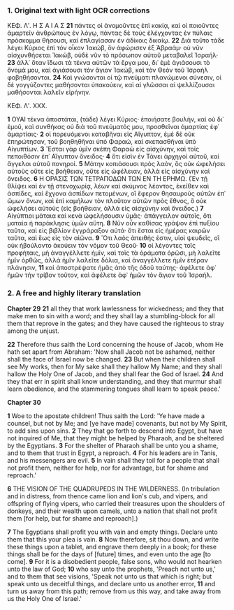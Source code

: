 ### 1. Original text with light OCR corrections

ΚΕΦ. Λʹ. Η Σ Α Ι Α Σ
**21** πάντες οἱ ἀνομοῦντες ἐπὶ κακίᾳ, καὶ οἱ ποιοῦντες ἁμαρτεῖν ἀνθρώπους ἐν λόγῳ, πάντας δὲ τοὺς ἐλέγχοντας ἐν πύλαις πρόσκομμα θήσουσι, καὶ ἐπλαγίασαν ἐν ἀδίκοις δικαίῳ.
**22** Διὰ τοῦτο τάδε λέγει Κύριος ἐπὶ τὸν οἶκον Ἰακώβ, ὃν ἀφώρισεν ἐξ Ἀβραάμ· οὐ νῦν αἰσχυνθήσεται Ἰακώβ, οὐδὲ νῦν τὸ πρόσωπον αὐτοῦ μεταβαλεῖ Ἰσραήλ·
**23** ἀλλ᾿ ὅταν ἴδωσι τὰ τέκνα αὐτῶν τὰ ἔργα μου, δι᾿ ἐμὲ ἁγιάσουσι τὸ ὄνομά μου, καὶ ἁγιάσουσι τὸν ἅγιον Ἰακώβ, καὶ τὸν Θεὸν τοῦ Ἰσραὴλ φοβηθήσονται.
**24** Καὶ γνώσονται οἱ τῷ πνεύματι πλανώμενοι σύνεσιν, οἱ δὲ γογγύζοντες μαθήσονται ὑπακούειν, καὶ αἱ γλῶσσαι αἱ ψελλίζουσαι μαθήσονται λαλεῖν εἰρήνην.

ΚΕΦ. Λʹ. ΧΧΧ.

**1** ΟΥΑΙ τέκνα ἀποστάται, (τάδε) λέγει Κύριος· ἐποιήσατε βουλὴν, καὶ οὐ δι᾿ ἐμοῦ, καὶ συνθήκας οὐ διὰ τοῦ πνεύματός μου, προσθεῖναι ἁμαρτίας ἐφ᾿ ἁμαρτίαις·
**2** οἱ πορευόμενοι καταβῆναι εἰς Αἴγυπτον, ἐμὲ δὲ οὐκ ἐπηρώτησαν, τοῦ βοηθηθῆναι ὑπὸ Φαραώ, καὶ σκεπασθῆναι ὑπὸ Αἰγυπτίων.
**3** Ἔσται γὰρ ὑμῖν σκέπη Φαραὼ εἰς αἰσχύνην, καὶ τοῖς πεποιθόσιν ἐπ᾿ Αἴγυπτον ὄνειδος·
**4** ὅτι εἰσὶν ἐν Τάνει ἀρχηγοὶ αὐτοῦ, καὶ ἄγγελοι αὐτοῦ πονηροί.
**5** Μάτην κοπιάσουσι πρὸς λαὸν, ὃς οὐκ ὠφελήσει αὐτοὺς οὔτε εἰς βοήθειαν, οὔτε εἰς ὠφέλειαν, ἀλλὰ εἰς αἰσχύνην καὶ ὄνειδος.
**6** Η ΟΡΑΣΙΣ ΤΩΝ ΤΕΤΡΑΠΟΔΩΝ ΤΩΝ ΕΝ ΤΗ ΕΡΗΜΩ. (Ἐν τῇ θλίψει καὶ ἐν τῇ στενοχωρίᾳ, λέων καὶ σκύμνος λέοντος, ἐκεῖθεν καὶ ἀσπίδες, καὶ ἔχγονα ἀσπίδων πετομένων, οἳ ἔφερον θησαυροὺς αὐτῶν ἐπ᾿ ὤμων ὄνων, καὶ ἐπὶ καμήλων τὸν πλοῦτον αὐτῶν πρὸς ἔθνος, ὃ οὐκ ὠφελήσει αὐτοὺς (εἰς βοήθειαν, ἀλλὰ εἰς αἰσχύνην καὶ ὄνειδος.)
**7** Αἰγύπτιοι μάταια καὶ κενὰ ὠφελήσουσιν ὑμᾶς· ἀπάγγειλον αὐτοῖς, ὅτι ματαία ἡ παράκλησις ὑμῶν αὕτη.
**8** Νῦν οὖν καθίσας γράψον ἐπὶ πυξίου ταῦτα, καὶ εἰς βιβλίον ἐγγράραξον αὐτά· ὅτι ἔσται εἰς ἡμέρας καιρῶν ταῦτα, καὶ ἕως εἰς τὸν αἰῶνα.
**9** Ὅτι λαὸς ἀπειθὴς ἐστιν, υἱοὶ ψευδεῖς, οἳ οὐκ ἠβούλοντο ἀκούειν τὸν νόμον τοῦ Θεοῦ·
**10** οἱ λέγοντες τοῖς προφήταις, μὴ ἀναγγέλλετε ἡμῖν, καὶ τοῖς τὰ ὁράματα ὁρῶσι, μὴ λαλεῖτε ἡμῖν ὀρθῶς, ἀλλὰ ἡμῖν λαλεῖτε δόλια, καὶ ἀναγγέλλετε ἡμῖν ἑτέραν πλάνησιν,
**11** καὶ ἀποστρέψατε ἡμᾶς ἀπὸ τῆς ὁδοῦ ταύτης· ἀφέλετε ἀφ᾿ ἡμῶν τὴν τρίβον τοῦτον, καὶ ἀφέλετε ἀφ᾿ ἡμῶν τὸν ἅγιον τοῦ Ἰσραήλ.

### 2. A free and highly literary translation

**Chapter 29**
**21** all they that work lawlessness for wickedness; and they that make men to sin with a word; and they shall lay a stumbling-block for all them that reprove in the gates; and they have caused the righteous to stray among the unjust.

**22** Therefore thus saith the Lord concerning the house of Jacob, whom He hath set apart from Abraham: 'Now shall Jacob not be ashamed, neither shall the face of Israel now be changed.
**23** But when their children shall see My works, then for My sake shall they hallow My Name; and they shall hallow the Holy One of Jacob, and they shall fear the God of Israel.
**24** And they that err in spirit shall know understanding, and they that murmur shall learn obedience, and the stammering tongues shall learn to speak peace.'

**Chapter 30**

**1** Woe to the apostate children! Thus saith the Lord: 'Ye have made a counsel, but not by Me; and [ye have made] covenants, but not by My Spirit, to add sins upon sins.
**2** They that go forth to descend into Egypt, but have not inquired of Me, that they might be helped by Pharaoh, and be sheltered by the Egyptians.
**3** For the shelter of Pharaoh shall be unto you a shame, and to them that trust in Egypt, a reproach.
**4** For his leaders are in Tanis, and his messengers are evil.
**5** In vain shall they toil for a people that shall not profit them, neither for help, nor for advantage, but for shame and reproach.'

**6** THE VISION OF THE QUADRUPEDS IN THE WILDERNESS.
(In tribulation and in distress, from thence came lion and lion's cub, and vipers, and offspring of flying vipers, who carried their treasures upon the shoulders of donkeys, and their wealth upon camels, unto a nation that shall not profit them [for help, but for shame and reproach].)

**7** The Egyptians shall profit you with vain and empty things. Declare unto them that this your plea is vain.
**8** Now therefore, sit thou down, and write these things upon a tablet, and engrave them deeply in a book; for these things shall be for the days of [future] times, and even unto the age [to come].
**9** For it is a disobedient people, false sons, who would not hearken unto the law of God;
**10** who say unto the prophets, 'Preach not unto us,' and to them that see visions, 'Speak not unto us that which is right; but speak unto us deceitful things, and declare unto us another error,
**11** and turn us away from this path; remove from us this way, and take away from us the Holy One of Israel.'